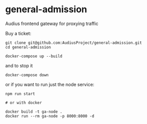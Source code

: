 # general-admission
Audius frontend gateway for proxying traffic 

Buy a ticket:

```
git clone git@github.com:AudiusProject/general-admission.git
cd general-admission

docker-compose up --build
```

and to stop it

```
docker-compose down
```

or if you want to run just the node service:

```
npm run start

# or with docker

docker build -t ga-node .
docker run --rm ga-node -p 8000:8000 -d
```